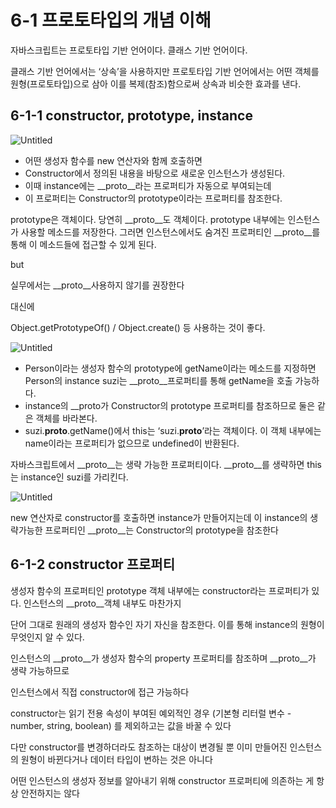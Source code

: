 # 6-1 프로토타입의 개념 이해

자바스크립트는 프로토타입 기반 언어이다. 클래스 기반 언어이다. 

클래스 기반 언어에서는 ‘상속’을 사용하지만 프로토타입 기반 언어에서는 어떤 객체를 원형(프로토타입)으로 삼아 이를 복제(참조)함으로써 상속과 비슷한 효과를 낸다.

## 6-1-1 constructor, prototype, instance

![Untitled](6-1%20%E1%84%91%E1%85%B3%E1%84%85%E1%85%A9%E1%84%90%E1%85%A9%E1%84%90%E1%85%A1%E1%84%8B%E1%85%B5%E1%86%B8%E1%84%8B%E1%85%B4%20%E1%84%80%E1%85%A2%E1%84%82%E1%85%A7%E1%86%B7%20%E1%84%8B%E1%85%B5%E1%84%92%E1%85%A2%2043c81605b38b45d0aa128076c9e1fb1c/Untitled.png)

- 어떤 생성자 함수를 new 연산자와 함께 호출하면
- Constructor에서 정의된 내용을 바탕으로 새로운 인스턴스가 생성된다.
- 이때 instance에는 __proto__라는 프로퍼티가 자동으로 부여되는데
- 이 프로퍼티는 Constructor의 prototype이라는 프로퍼티를 참조한다.

prototype은 객체이다. 당연히 __proto__도 객체이다. prototype 내부에는 인스턴스가 사용할 메소드를 저장한다. 그러면 인스턴스에서도 숨겨진 프로퍼티인 __proto__를 통해 이 메소드들에 접근할 수 있게 된다. 

but

실무에서는 __proto__사용하지 않기를 권장한다

대신에

Object.getPrototypeOf() /  Object.create() 등 사용하는 것이 좋다.

![Untitled](6-1%20%E1%84%91%E1%85%B3%E1%84%85%E1%85%A9%E1%84%90%E1%85%A9%E1%84%90%E1%85%A1%E1%84%8B%E1%85%B5%E1%86%B8%E1%84%8B%E1%85%B4%20%E1%84%80%E1%85%A2%E1%84%82%E1%85%A7%E1%86%B7%20%E1%84%8B%E1%85%B5%E1%84%92%E1%85%A2%2043c81605b38b45d0aa128076c9e1fb1c/Untitled%201.png)

- Person이라는 생성자 함수의 prototype에 getName이라는 메소드를 지정하면 Person의 instance suzi는 __proto__프로퍼티를 통해 getName을 호출 가능하다.
- instance의 __proto가 Constructor의 prototype 프로퍼티를 참조하므로 둘은 같은 객체를 바라본다.
- suzi.__proto__.getName()에서 this는 ‘suzi.__proto__’라는 객체이다. 이 객체 내부에는 name이라는 프로퍼티가 없으므로 undefined이 반환된다.

자바스크립트에서 __proto__는 생략 가능한 프로퍼티이다. __proto__를 생략하면 this는 instance인 suzi를 가리킨다. 

![Untitled](6-1%20%E1%84%91%E1%85%B3%E1%84%85%E1%85%A9%E1%84%90%E1%85%A9%E1%84%90%E1%85%A1%E1%84%8B%E1%85%B5%E1%86%B8%E1%84%8B%E1%85%B4%20%E1%84%80%E1%85%A2%E1%84%82%E1%85%A7%E1%86%B7%20%E1%84%8B%E1%85%B5%E1%84%92%E1%85%A2%2043c81605b38b45d0aa128076c9e1fb1c/Untitled%202.png)

new 연산자로 constructor를 호출하면 instance가 만들어지는데 이 instance의 생략가능한 프로퍼티인 __proto__는 Constructor의 prototype을 참조한다

## 6-1-2 constructor 프로퍼티

생성자 함수의 프로퍼티인 prototype 객체 내부에는 constructor라는 프로퍼티가 있다. 인스턴스의 __proto__객체 내부도 마찬가지

단어 그대로 원래의 생성자 함수인 자기 자신을 참조한다. 이를 통해 instance의 원형이 무엇인지 알 수 있다.

인스턴스의 __proto__가 생성자 함수의 property 프로퍼티를 참조하며 __proto__가 생략 가능하므로

인스턴스에서 직접 constructor에 접근 가능하다

constructor는 읽기 전용 속성이 부여된 예외적인 경우 (기본형 리터럴 변수 - number, string, boolean) 를 제외하고는 값을 바꿀 수 있다

다만 constructor를 변경하더라도 참조하는 대상이 변경될 뿐 이미 만들어진 인스턴스의 원형이 바뀐다거나 데이터 타입이 변하는 것은 아니다 

어떤 인스턴스의 생성자 정보를 알아내기 위해 constructor 프로퍼티에 의존하는 게 항상 안전하지는 않다
